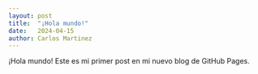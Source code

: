 ```yaml
---
layout: post
title:  "¡Hola mundo!"
date:   2024-04-15
author: Carlos Martinez
---
```


¡Hola mundo! Este es mi primer post en mi nuevo blog de GitHub Pages.
